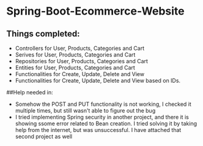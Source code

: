 # Spring-Boot-Ecommerce-Website

## Things completed:
- Controllers for User, Products, Categories and Cart
- Serives for User, Products, Categories and Cart
- Repositories for User, Products, Categories and Cart
- Entities for User, Products, Categories and Cart
- Functionalities for Create, Update, Delete and View
- Functionalities for Create, Update, Delete and View based on IDs.

##Help needed in:
- Somehow the POST and PUT functionality is not working, I checked it multiple times, but still wasn't able to figure out the bug
- I tried implementing Spring security in another project, and there it is showing ssome error related to Bean creation. I tried solving it by taking help from the internet, but was unsuccessful. I have attached that second project as well
